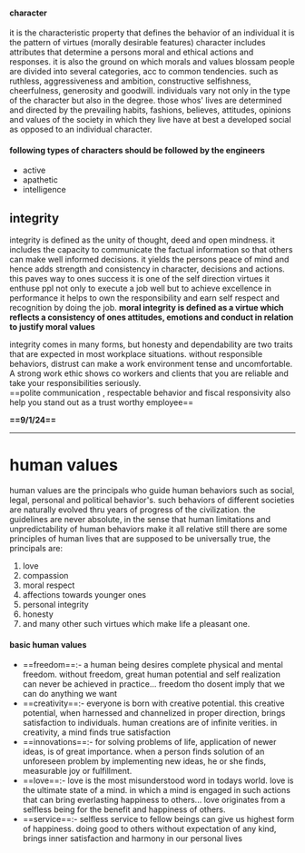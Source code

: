 #### character
it is the characteristic property that defines the behavior of an individual
it is the pattern of virtues (morally desirable features)
character includes attributes that determine a persons moral and ethical actions and responses.
it is also the ground on which morals and values blossam people are divided into several categories, acc to common tendencies. such as ruthless, aggressiveness and ambition, constructive  selfishness, cheerfulness, generosity and goodwill.
individuals vary not only in the type of the character but also in the degree.
those whos' lives are determined and directed by the prevailing habits,
fashions, believes, attitudes, opinions and values of the society in which they live have at best a developed social as opposed to an individual character.

#### following types of characters should be followed by the engineers
- active 
- apathetic 
- intelligence 

## integrity 
integrity is defined as the unity of thought, deed and open mindness.
it includes the capacity to communicate the factual information so that others can make well informed decisions.
it yields the persons peace of mind and hence adds strength and consistency in character, decisions and actions.
this paves way to ones success it is one of the self direction virtues it enthuse ppl not only to execute a job well but to achieve excellence in performance 
it helps to own the responsibility and earn self respect and recognition by doing the job.
**moral integrity is defined as a virtue which reflects a consistency of ones attitudes, emotions and conduct in relation to justify moral values**

integrity comes in many forms, but honesty and dependability are two traits that are expected in most workplace situations.
without responsible behaviors, distrust can make a work environment tense and uncomfortable. A strong work ethic shows co workers and clients that you are reliable and take your responsibilities seriously.  
==polite communication , respectable behavior and fiscal responsivity also help you stand out as a trust worthy employee== 



**==9/1/24==**

---
# human values
human values are the principals who guide human behaviors such as social, legal, personal and political behavior's.
such behaviors of different societies are naturally evolved thru years of progress of the civilization.
the guidelines are never absolute, in the sense that human limitations and unpredictability of human behaviors  make it all relative still there are some principles of human lives that are supposed to be universally true, the principals are:
1. love
2. compassion
3. moral respect
4. affections towards younger ones 
5. personal integrity 
6. honesty
7. and many other
such virtues which make life a pleasant one.

#### basic human values
- ==freedom==:- a human being desires complete physical and mental freedom. without freedom, great human potential and self realization can never be achieved in practice... freedom tho dosent imply that we can do anything we want
- ==creativity==:- everyone is born with creative potential. this creative potential, when harnessed and channelized in proper direction, brings satisfaction to individuals. human creations are of infinite verities. in creativity, a mind finds true satisfaction
- ==innovations==:-  for solving problems of life, application of newer ideas, is of great importance. when a person finds solution of an unforeseen problem by implementing new ideas, he or she finds, measurable joy or fulfillment. 
- ==love==:- love is the most misunderstood word in todays world. love is the ultimate state of a mind. in which a mind is engaged in such actions that can bring everlasting happiness to others... love originates from a selfless being for the benefit and happiness of others. 
- ==service==:- selfless service to fellow beings can give us highest form of happiness. doing good to others without expectation of any kind, brings inner satisfaction and harmony in our personal lives




